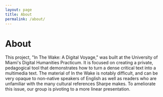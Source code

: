 ```yaml
---
layout: page
title: About
permalink: /about/
---
```


# About

This project, "In The Wake: A Digital Voyage," was built at the University of Miami's Digital Humanities Practicum. It is focused on creating a private, pedagogical tool that demonstrates how to turn a dense critical text into a multimedia text. The material of In the Wake is notably difficult, and can be very opaque to non-native speakers of English as well as readers who are unfamiliar with the many cultural references Sharpe makes. To ameliorate this issue, our group is pivoting to a more linear presentation. 
